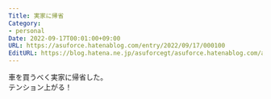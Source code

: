 ```yaml
---
Title: 実家に帰省
Category:
- personal
Date: 2022-09-17T00:01:00+09:00
URL: https://asuforce.hatenablog.com/entry/2022/09/17/000100
EditURL: https://blog.hatena.ne.jp/asuforcegt/asuforce.hatenablog.com/atom/entry/4207112889920026626
---
```


車を買うべく実家に帰省した。  
テンション上がる！
